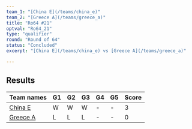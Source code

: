 ```yaml
---
team_1: "[China E](/teams/china_e)"
team_2: "[Greece A](/teams/greece_a)"
title: "Ro64 #21"
optval: "Ro64_21"
type: "qualifier"
round: "Round of 64"
status: "Concluded"
excerpt: "[China E](/teams/china_e) vs [Greece A](/teams/greece_a)"

---
```

## Results

| Team names | G1 | G2 | G3 | G4 | G5 | Score |
| -- | -- | -- | -- | -- | -- | -- |
| [China E](/teams/china_e) | W | W | W | - | - | 3 |
| [Greece A](/teams/greece_a) | L | L | L | - | - | 0 |
